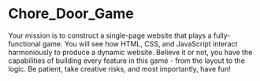 # Chore_Door_Game
Your mission is to construct a single-page website that plays a fully-functional game. 
You will see how HTML, CSS, and JavaScript interact harmoniously to produce a dynamic website.
Believe it or not, you have the capabilities of building every feature in this game - from the layout to the logic. 
Be patient, take creative risks, and most importantly, have fun!
